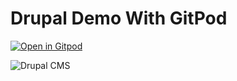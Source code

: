 Drupal Demo With GitPod
========================

[![Open in Gitpod](https://gitpod.io/button/open-in-gitpod.svg)](https://gitpod.io/#https://github.com/rakeshf/drupal_gitpod)

<img src="https://image.flaticon.com/icons/png/512/889/889177.png" alt="Drupal CMS" />


